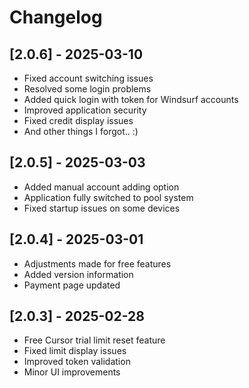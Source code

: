 # Changelog

## [2.0.6] - 2025-03-10
- Fixed account switching issues
- Resolved some login problems
- Added quick login with token for Windsurf accounts
- Improved application security
- Fixed credit display issues
- And other things I forgot.. :)

## [2.0.5] - 2025-03-03
- Added manual account adding option
- Application fully switched to pool system
- Fixed startup issues on some devices

## [2.0.4] - 2025-03-01

- Adjustments made for free features
- Added version information
- Payment page updated

## [2.0.3] - 2025-02-28

- Free Cursor trial limit reset feature
- Fixed limit display issues
- Improved token validation
- Minor UI improvements
